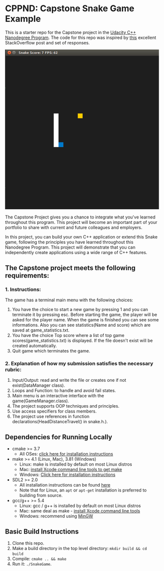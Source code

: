 # CPPND: Capstone Snake Game Example

This is a starter repo for the Capstone project in the [Udacity C++ Nanodegree Program](https://www.udacity.com/course/c-plus-plus-nanodegree--nd213). The code for this repo was inspired by [this](https://codereview.stackexchange.com/questions/212296/snake-game-in-c-with-sdl) excellent StackOverflow post and set of responses.

<img src="snake_game.gif"/>

The Capstone Project gives you a chance to integrate what you've learned throughout this program. This project will become an important part of your portfolio to share with current and future colleagues and employers.

In this project, you can build your own C++ application or extend this Snake game, following the principles you have learned throughout this Nanodegree Program. This project will demonstrate that you can independently create applications using a wide range of C++ features.

## The Capstone project meets the following requirements:
### 1. Instructions:
The game has a terminal main menu with the following choices:
  1. You have the choice to start a new game by pressing 1 and you can terminate it by pressing esc. Before starting the game, the player will be asked for the player name. When the game is finished you can see some informations. Also you can see statistics(Name and score) which are saved at game_statistics.txt.
  2. You have the choice Top score where a list of top game scores(game_statistics.txt) is displayed. If the file doesn't exist will be created automatically.
  3. Quit game which terminates the game.

### 2. Explanation of how my submission satisfies the necessary rubric:
  1. Input/Output: read and write the file or creates one if not exist(DataManager class).
  2. Loops and Function: to handle and avoid fail states.
  3. Main menu is an interactive interface with the game(GameManager.class).
  4. The project supports OOP techniques and principles.
  5. Use access specifiers  for class members.
  6. The project use references in function declarations(HeadDistanceTravel() in snake.h.).
  
## Dependencies for Running Locally
* cmake >= 3.7
  * All OSes: [click here for installation instructions](https://cmake.org/install/)
* make >= 4.1 (Linux, Mac), 3.81 (Windows)
  * Linux: make is installed by default on most Linux distros
  * Mac: [install Xcode command line tools to get make](https://developer.apple.com/xcode/features/)
  * Windows: [Click here for installation instructions](http://gnuwin32.sourceforge.net/packages/make.htm)
* SDL2 >= 2.0
  * All installation instructions can be found [here](https://wiki.libsdl.org/Installation)
  * Note that for Linux, an `apt` or `apt-get` installation is preferred to building from source.
* gcc/g++ >= 5.4
  * Linux: gcc / g++ is installed by default on most Linux distros
  * Mac: same deal as make - [install Xcode command line tools](https://developer.apple.com/xcode/features/)
  * Windows: recommend using [MinGW](http://www.mingw.org/)

## Basic Build Instructions

1. Clone this repo.
2. Make a build directory in the top level directory: `mkdir build && cd build`
3. Compile: `cmake .. && make`
4. Run it: `./SnakeGame`.
